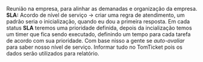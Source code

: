 Reunião na empresa, para alinhar as demanadas e organização da empresa.
**SLA:** Acordo de nível de serviço -> criar uma regra de atendimento, um padrão seria o inicialização, quando eu dou a primeira resposta.
Em cada status **SLA** teremos uma prioridade definida, depois da incialização temos um timer que fica sendo executado, definindo um tempo para cada tarefa de acordo com sua prioridade.
Com base nisso a gente se *auto-avaliar* para saber nosso nível de serviço.
Informar tudo no TomTicket pois os dados serão utilizados para relatório.
